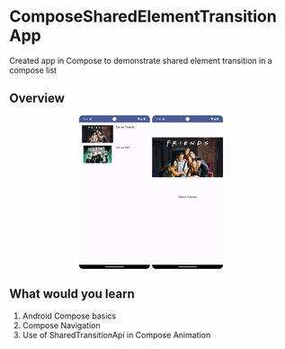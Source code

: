 # ComposeSharedElementTransition App
Created app in Compose to demonstrate shared element transition in a compose list

## Overview
<div align="center">
  <p float="left">
    <img src="images/ss_home.png" width="25%" >
    <img src="images/ss_details.png" width=25%>
 </p>
</div>

## What would you learn
1. Android Compose basics
2. Compose Navigation
3. Use of SharedTransitionApi in Compose Animation
